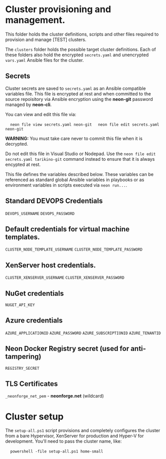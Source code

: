 # Cluster provisioning and management.

This folder holds the cluster definitions, scripts and other files required to provision and manage [TEST] clusters.

The `clusters` folder holds the possible target cluster definitions.  Each of these folders also hold the encrypted `secrets.yaml` and unencrypted `vars.yaml` Ansible files for the cluster.

## Secrets

Cluster secrets are saved to `secrets.yaml` as an Ansible compatible variables file.  This file is encrypted at rest and when committed to the source repoisitory via Ansible encryption using the **neon-git** password managed by **neon-cli**.

You can view and edit this file via:

&nbsp;&nbsp;&nbsp;&nbsp;`neon file view secrets.yaml neon-git`
&nbsp;&nbsp;&nbsp;&nbsp;`neon file edit secrets.yaml neon-git`

**WARNING:** You must take care never to commit this file when it is decrypted.

Do not edit this file in Visual Studio or Nodepad.  Use the `neon file edit secrets.yaml tarikino-git` command instead to ensure that it is always encypted at rest.

This file defines the variables described below.  These variables can be referenced as standard global Ansible variables in playbooks or as environment variables in scripts executed via `neon run...`.

## Standard DEVOPS Credentials

`DEVOPS_USERNAME`
`DEVOPS_PASSWORD`

## Default credentials for virtual machine templates. 

`CLUSTER_NODE_TEMPLATE_USERNAME`
`CLUSTER_NODE_TEMPLATE_PASSWORD`

## XenServer host credentials.

`CLUSTER_XENSERVER_USERNAME`
`CLUSTER_XENSERVER_PASSWORD`

## NuGet credentials

`NUGET_API_KEY`

## Azure credentials

`AZURE_APPLICATIONID`
`AZURE_PASSWORD`
`AZURE_SUBSCRIPTIONID`
`AZURE_TENANTID`

## Neon Docker Registry secret (used for anti-tampering)

`REGISTRY_SECRET`

## TLS Certificates

`_neonforge_net_pem` - **neonforge.net** (wildcard)

# Cluster setup

The `setup-all.ps1` script provisions and completely configures the cluster from a bare Hypervisor, XenServer for production and Hyper-V for development.  You'll need to pass the cluster name, like:

&nbsp;&nbsp;&nbsp;&nbsp;`powershell -file setup-all.ps1 home-small`
